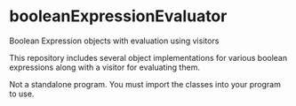 # booleanExpressionEvaluator
Boolean Expression objects with evaluation using visitors

This repository includes several object implementations for various boolean expressions along with a visitor for evaluating them. 

Not a standalone program. You must import the classes into your program to use.
